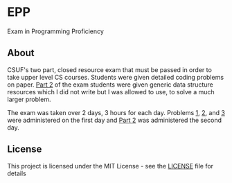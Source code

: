 # EPP
Exam in Programming Proficiency
## About
CSUF's two part, closed resource exam that must be passed in order to take upper level CS courses. Students were given detailed coding problems on paper. [Part 2](/part%202) of the exam students were given generic data structure resources which I did not write but I was allowed to use, to solve a much larger problem.

The exam was taken over 2 days, 3 hours for each day. Problems [1](prob1.cpp), [2](prob2.cpp), and [3](prob3.cpp) were administered on the first day and [Part 2](/part%202) was administered the second day.
## License
This project is licensed under the MIT License - see the [LICENSE](LICENSE) file for details
